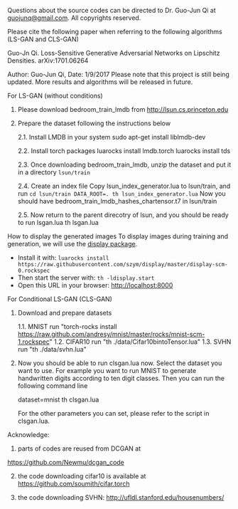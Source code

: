 Questions about the source codes can be directed to Dr. Guo-Jun Qi at guojunq@gmail.com.  All copyrights reserved.

Please cite the following paper when referring to the following algorithms (LS-GAN and CLS-GAN)

Guo-Jn Qi. Loss-Sensitive Generative Adversarial Networks on Lipschitz Densities. arXiv:1701.06264 


Author: Guo-Jun Qi, Date: 1/9/2017
Please note that this project is still being updated.  More results and algorithms will be released in future.

For LS-GAN (without conditions)
1. Please download bedroom_train_lmdb from http://lsun.cs.princeton.edu
2. Prepare the dataset following the instructions below

   2.1. Install LMDB in your system
   	sudo apt-get install liblmdb-dev
	
   2.2. Install torch packages
   	luarocks install lmdb.torch
	luarocks install tds
	
   2.3. Once downloading bedroom_train_lmdb, unzip the dataset and put it in a directory `lsun/train`
   
   2.4. Create an index file 
	Copy lsun_index_generator.lua to lsun/train, and run
	`cd lsun/train
	DATA_ROOT=. th lsun_index_generator.lua`
	Now you should have bedroom_train_lmdb_hashes_chartensor.t7 in lsun/train
	
   2.5. Now return to the parent direcotry of lsun, and you should be ready to run lsgan.lua
   	th lsgan.lua
	
How to display the generated images
To display images during training and generation, we will use the [display package](https://github.com/szym/display).

- Install it with: `luarocks install https://raw.githubusercontent.com/szym/display/master/display-scm-0.rockspec`
- Then start the server with: `th -ldisplay.start`
- Open this URL in your browser: [http://localhost:8000](http://localhost:8000)

For Conditional LS-GAN (CLS-GAN)
1. Download and prepare datasets

   1.1. MNIST
         run "torch-rocks install https://raw.github.com/andresy/mnist/master/rocks/mnist-scm-1.rockspec"
   1.2. CIFAR10
	 run "th ./data/Cifar10bintoTensor.lua" 
   1.3. SVHN
	 run "th ./data/svhn.lua"

2. Now you should be able to run clsgan.lua now. Select the dataset you want to use.  For example you want to run MNIST to generate handwritten digits according to ten digit classes. Then you can run the following command line

	dataset=mnist th clsgan.lua

   For the other parameters you can set, please refer to the script in clsgan.lua.



Acknowledge: 

1. parts of codes are reused from DCGAN at 

https://github.com/Newmu/dcgan_code

2. the code downloading cifar10 is available at https://github.com/soumith/cifar.torch

3. the code downloading SVHN: http://ufldl.stanford.edu/housenumbers/ 




